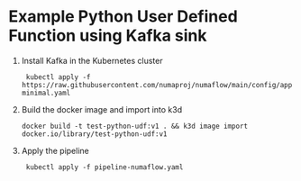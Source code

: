 # Example Python User Defined Function using Kafka sink

1. Install Kafka in the Kubernetes cluster
   ```shell
    kubectl apply -f https://raw.githubusercontent.com/numaproj/numaflow/main/config/apps/kafka/kafka-minimal.yaml
   ```

2. Build the docker image and import into k3d
   ```shell
   docker build -t test-python-udf:v1 . && k3d image import docker.io/library/test-python-udf:v1
   ```

3. Apply the pipeline
   ```shell
    kubectl apply -f pipeline-numaflow.yaml
   ```
